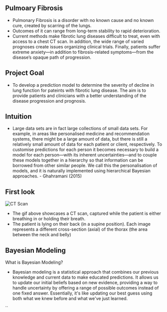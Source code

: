 ## Pulmoary Fibrosis
- Pulmonary Fibrosis is a disorder with no known cause and no known cure, created by scarring of the lungs.
- Outcomes of it can range from long-term stability to rapid deterioration.
- Current methods make fibrotic lung diseases difficult to treat, even with access to a chest CT scan. In addition, the wide range of varied prognoses create issues organizing clinical trials. Finally, patients suffer extreme anxiety—in addition to fibrosis-related symptoms—from the disease’s opaque path of progression. 

## Project Goal
- To develop a prediction model to determine the severity of decline in lung function for pateints with fibrotic lung disease. The aim is to provide patients and clinicians with a better understanding of the disease progression and prognosis.

## Intuition
- Large data sets are in fact large collections of small data sets. For example, in areas like personalised medicine and recommendation systems, there might be a large amount of data, but there is still a relatively small amount of data for each patient or client, respectively. To customise predictions for each person it becomes necessary to build a model for
each person—with its inherent uncertainties—and to couple these models together in a hierarchy so that information can be borrowed from other similar people. We call this the personalisation of models, and it is naturally implemented using hierarchical Bayesian approaches. - Ghahramani (2015)

## First look
![CT Scan](https://github.com/parthshah231/pulmonary_fibrosis/blob/master/README/test3.gif)

- The gif above showcases a CT scan, captured while the patient is either breathing in or holding their breath.
- The patient is lying on their back (in a supine position). Each image represents a different cross-section (axial) of the thorax (the area between the neck and belly)

## Bayesian Modeling
What is Bayesian Modeling?
- Bayesian modeling is a statistical approach that combines our previous knowledge and current data to make educated predictions. It allows us to update our initial beliefs based on new evidence, providing a way to handle uncertainty by offering a range of possible outcomes instead of one fixed answer. Essentially, it's like updating our best guess using both what we knew before and what we've just learned.

``